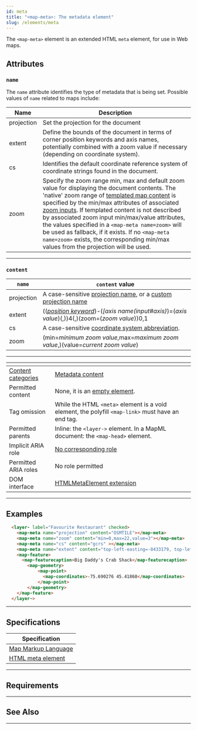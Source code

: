 ```yaml
---
id: meta
title: "<map-meta>: The metadata element"
slug: /elements/meta
---
```


The `<map-meta>` element is an extended HTML `meta` element, for use in Web 
maps.

<!-- demo / example -->


## Attributes

### `name`

The `name` attribute identifies the type of metadata that is being set. Possible
values of `name` related to maps include:

| Name          | Description                                          	  |
|--------------	|--------------------------------------------------------	|
| projection    | Set the projection for the document |
| extent        | Define the bounds of the document in terms of corner position keywords and axis names, potentially combined with a zoom value if necessary (depending on coordinate system). |
| cs            | Identifies the default coordinate reference system of coordinate strings found in the document. |
| zoom          | Specify the zoom range min, max and default zoom value for displaying the document contents. The 'native' zoom range of [templated map content](link#tref) is specified by the min/max attributes of associated [zoom inputs](input#type).  If templated content is not described by associated zoom input min/max/value attributes, the values specified in a `<map-meta name=zoom>` will be used as fallback, if it exists.  If no `<map-meta name=zoom>` exists, the corresponding min/max values from the projection will be used. |

---
### `content`

| `name`          | `content` value                                          	  |
|--------------	|--------------------------------------------------------	|
| projection    | A case-sensitive [projection name](mapml-viewer#projection), or a [custom projection name](../api/custom-projections#details) |
| extent        | \(\(_[position keyword](input#position)_\)-\(_[axis name\(input#axis)_\)=\(_axis value_\)\(,\)\)4\(,\)\(zoom=\(_zoom value_\)\)0,1 |
| cs            | A case-sensitive [coordinate system abbreviation](input#units). |
| zoom          | (min=_minimum zoom value_,max=_maximum zoom value_,)(value=_current zoom value_) |

---

| <!-- -->    | <!-- -->    |
|-------------|-------------|
| [Content categories](https://developer.mozilla.org/en-US/docs/Web/Guide/HTML/Content_categories) | [Metadata content](https://developer.mozilla.org/en-US/docs/Web/Guide/HTML/Content_categories#metadata_content) |
| Permitted content | None, it is an [empty element](https://developer.mozilla.org/en-US/docs/Glossary/Empty_element).  |
| Tag omission | While the HTML `<meta>` element is a void element, the polyfill `<map-link>` must have an end tag. |
| Permitted parents | Inline: the `<layer->` element. In a MapML document: the `<map-head>` element. |
| Implicit ARIA role   | [No corresponding role](https://www.w3.org/TR/html-aria/#dfn-no-corresponding-role) |
| Permitted ARIA roles | No role permitted |
| DOM interface | [HTMLMetaElement extension](https://developer.mozilla.org/en-US/docs/Web/API/HTMLMetaElement) |

---

## Examples

```html
  <layer- label="Favourite Restaurant" checked>
    <map-meta name="projection" content="OSMTILE"></map-meta>
    <map-meta name="zoom" content="min=0,max=22,value=3"></map-meta>
    <map-meta name="cs" content="gcrs" ></map-meta>
    <map-meta name="extent" content="top-left-easting=-8433179, top-left-northing=5689316, bottom-right-easting=-8420968, bottom-right-northing=5683139"></map-meta>
    <map-feature>
      <map-featurecaption>Big Daddy's Crab Shack</map-featurecaption>
        <map-geometry>
            <map-point>
              <map-coordinates>-75.690276 45.41868</map-coordinates>
            </map-point>
        </map-geometry>
    </map-feature>
  </layer->
```

---

## Specifications

| Specification                                                |
|--------------------------------------------------------------|
| [Map Markup Language](https://maps4html.org/MapML/spec/#the-meta-element-0) |
| [HTML meta element](https://html.spec.whatwg.org/multipage/semantics.html#the-meta-element) |
---

## Requirements

---

## See Also

---


